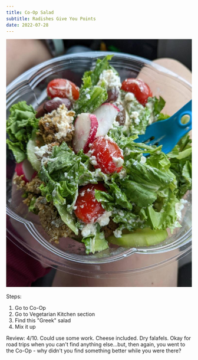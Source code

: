```yaml
---
title: Co-Op Salad
subtitle: Radishes Give You Points
date: 2022-07-28
---
```


![Salad with falafel, cheese, radishes, tomatoes](image.jpg)

Steps:
1. Go to Co-Op
2. Go to Vegetarian Kitchen section
3. Find this "Greek" salad
4. Mix it up

Review:
4/10.
Could use some work. Cheese included. Dry falafels. Okay for road trips when you can't find anything else...but, then again, you went to the Co-Op - why didn't you find something better while you were there?